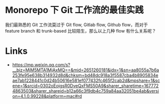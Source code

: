 # Monorepo 下 Git 工作流的最佳实践

我们最熟悉的 Git 工作流莫过于 Git flow, Gitlab flow, Github flow，而对于 feature branch 和 trunk-based 比较陌生，那么以上几种 flow 有什么关系呢？

# Links

- https://mp.weixin.qq.com/s?__biz=MjM5MTA1MjAxMQ==&mid=2651260181&idx=1&sn=aa8055a7b6a253fe95e638b314932d8d&chksm=bd48dc918a3f5587cba4b8905834eae7ab1228441c0d24b50616e581ef077432fc465f2cab2d&mpshare=1&scene=1&srcid=0302oEojgsR0DveQxFMS50A9&sharer_sharetime=1677724863503&sharer_shareid=b12a66c3f9db4c759a84aa32051be4ab&version=4.1.0.99228&platform=mac#rd
